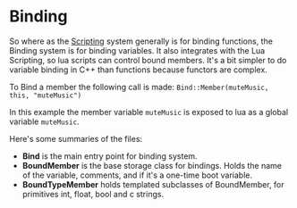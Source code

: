 # Binding

So where as the [Scripting](/Scripting) system generally is for binding functions, the Binding system is for binding variables.  It also integrates with the Lua Scripting, so lua scripts can control bound members.  It's a bit simpler to do variable binding in C++ than functions because functors are complex.

To Bind a member the following call is made:
```Bind::Member(muteMusic, this, "muteMusic")```

In this example the member variable `muteMusic` is exposed to lua as a global variable `muteMusic`.

Here's some summaries of the files: 

* __Bind__ is the main entry point for binding system.
* __BoundMember__ is the base storage class for bindings.  Holds the name of the variable, comments, and if it's a one-time boot variable.
* __BoundTypeMember__ holds templated subclasses of BoundMember, for primitives int, float, bool and c strings.
